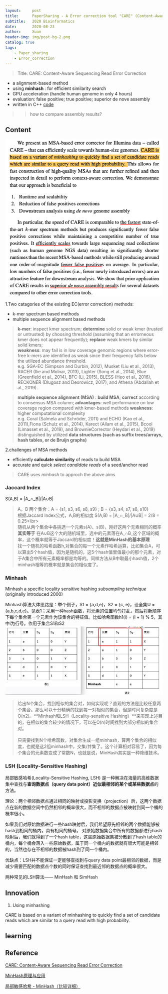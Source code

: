 ```yaml
---
layout:     post
title:      PaperSharing - A Error correction tool "CARE" (Content-Aware)
subtitle:   2020 Bioinformatics 
date:       2020-08-23
author:     Xuan
header-img: img/post-bg-2.png
catalog: true
tags:
    - Paper_sharing 
    - Error_correction
---
```


> Title: CARE: Content-Aware Sequencing Read Error Correction

- a alignment-based method 
- using **minhash** : for efficient similarity search
- GPU acceleration (handle human genome in only 4 hours)
- evaluation: false positive; true positive; superior de nove assembly
- written in C++ [code](https://github.com/fkallen/CARE)

>>  how to compare assembly results?


## Content
![paper structure](/img/post-ct-care.png)

1.Two catagories of the existing EC(error correction) methods:

- k-mer spectrum based methods
- multiple sequence alignment based methods

> **k-mer**: inspect kmer spectrum; **determine** solid or weak kmer (trusted or untrusted) by choosing threshold (assuming that an errorneous kmer does not appear frequently); **replace** weak kmers by similar solid kmers;  
**weakness**: may fail is in low coverage genomic regions where error-free k-mers are identified as weak since their frequency falls below the utilized abundance threshold.  
e.g. SGA-EC (Simpson and Durbin, 2012), Musket (Liu et al., 2013), RACER (Ilie and Molnar, 2013), Lighter (Song et al., 2014), Blue (Greenfield et al., 2014), BFC (Li, 2015), BLESS (Heo et al., 2016), RECKONER (Długosz and Deorowicz, 2017), and Athena (Abdallah et al., 2019). 

> **multiple sequence alignment (MSA)** : **build MSA**; **correct** according to consensus MSA column; 
**advantages**: well performance on low coverage region compared with kmer-based methods
**weakness**: higher computational complexity  
e.g. Coral (Salmela and Schröder, 2011) and ECHO (Kao et al., 2011),Fiona (Schulz et al., 2014), Karect (Allam et al., 2015), Bcool (Limasset et al., 2019), and BrownieCorrector (Heydari et al., 2019)  distinguished by utilized **data structures (such as suffix trees/arrays, hash tables, or de Bruijn graphs)**

2.challenges of MSA methods

- efficiently **calculate similarity** of reads to build MSA
- accurate and quick *select candidate reads* of a seed/anchor read

> CARE uses *minhash* to approch the above aims



### Jaccard Index

S(A,B) = |A_∩\_B|/|A∪B|

>A，B 两个集合：A = {s1, s3, s6, s8, s9} ; B = {s3, s4, s7, s8, s10}  
根据Jaccard Index公式，A,B的相似度 S(A,B) = |A_∩\_B|/|A∪B| = 2/8 = 0.25<\br>  
随机从两个集合中各挑选一个元素s(A)、s(B)，刚好这两个无素相同的概率 **其实等于** 在A∪B这个大的随机域里，选中的元素落在A_∩B_这个区域的概率，这个概率就等于Jaccard的相似度！**这就是MinHash的基本原理**  
找一个随机的哈希函数h,对集合的每一个元素作哈希运算，比如集合A，可以算出5个hash值，因为是随机的，这5个hash值里值最小的那个元素，对于A集合中所有元素概率都是均等的。同样方法从B中取最小hash值，2个minhash相等的概率就是集合的相似度了。


### Minhash

Minhash a specific locality sensitive hashing *subsampling technique* (originally introduced 2000)

Minhash算法大体思路是：举个例子，S1 = {a,d,e}，S2 = {c, e}，设全集U = {a,b,c,d,e}。见表1；采用一种hash函数，将元素的位置均匀打乱，然后将新顺序下每个集合第一个元素作为该集合的特征值。比如哈希函数h1(i) = (i + 1) % 5，其中i为行号。作用于集合S1和S2
![举例如图](/img/post-ct-minhash.png)

>给出N个集合，找到相似的集合对，如何实现呢？直观的方法是比较任意两个集合。那么可以十分精确的找到每一对相似的集合，但是时间复杂度是O(n2)。**Minhash和LSH（Locality-sensitive Hashing）**来实现上述目的，在相似的集合较少的情况下，可以在O(n)时间找到大部分相似的集合对。</br>  
只需要找到N个哈希函数，对集合生成一组minhash，算两个集合的相似度，也就是这2组minhash中，交集/并集了。这个计算相对容易了，因为每个集合的元素数变成了常数N，也就是说，MinHash其实是一种降维技术。

### LSH (Locality-Sensitive Hashing)
局部敏感哈希(Locality-Sensitive Hashing, LSH) 是一种解决在海量的高维数据集中查找与**查询数据点（query data point）近似最相邻的某个或某些数据点**的方法。

理论：两个相邻数据点通过相同的映射或投影变换（projection）后，这两个数据点在新的数据空间中仍然相邻的概率很大，而不相邻的数据点被映射到同一个桶的概率很小。

如果我们对原始数据进行一些hash映射后，我们希望原先相邻的两个数据能够被hash到相同的桶内，具有相同的桶号。
对原始数据集合中所有的数据都进行hash映射后，我们就得到了一个hash table，这些原始数据集被分散到了hash table的桶内，每个桶会落入一些原始数据，属于同一个桶内的数据就有很大可能是相邻的，当然也存在不相邻的数据被hash到了同一个桶内。

优缺点：LSH并不能保证一定能够查找到与query data point最相邻的数据，而是减少需要匹配的数据点个数的同时保证查找到最近邻的数据点的概率很大。

两种常见的LSH算法—— MinHash 和 SimHash

## Innovation


1. Using minhashing

CARE is based on a variant of minhashing to quickly find a set of candidate reads which are similar to a query read with high probability.


## learning


## Reference

[CARE: Content-Aware Sequencing Read Error Correction](https://ieeexplore.ieee.org/stamp/stamp.jsp?tp=&arnumber=8621325)

[MinHash原理与应用](http://jm.taobao.org/2012/10/29/minhash-intro/)

[局部敏感哈希 - MinHash（比较详细）](https://ansvver.github.io/lsh_minhash.html)
